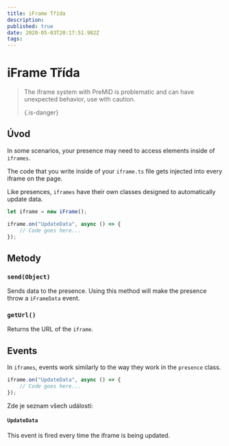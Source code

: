 ```yaml
---
title: iFrame Třída
description:
published: true
date: 2020-05-03T20:17:51.982Z
tags:
---
```


# iFrame Třída
> The iframe system with PreMiD is problematic and can have unexpected behavior, use with caution. 
> 
> {.is-danger}

## Úvod

In some scenarios, your presence may need to access elements inside of `iframes`.

The code that you write inside of your `iframe.ts` file gets injected into every iframe on the page.

Like presences, `iframes` have their own classes designed to automatically update data.

```typescript
let iframe = new iFrame();

iframe.on("UpdateData", async () => {
    // Code goes here...
});
```

## Metody

### `send(Object)`
Sends data to the presence. Using this method will make the presence throw a `iFrameData` event.

### `getUrl()`
Returns the URL of the `iframe`.

## Events
In `iframes`, events work similarly to the way they work in the `presence` class.

```typescript
iframe.on("UpdateData", async () => {
    // Code goes here...
});
```

Zde je seznam všech událostí:

#### `UpdateData`

This event is fired every time the iframe is being updated.